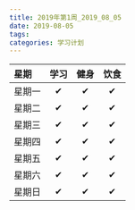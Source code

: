 ```yaml
---
title: 2019年第1周_2019_08_05
date: 2019-08-05 
tags:
categories: 学习计划
---
```


<!-- 星期|码砖总结|阅读|英语学习|健身|杂类学习|总结-->
<!--:-----------|:------------|:--------|:---------|:---------|:---------|:----------->
<!--星期一| | | |✔| | |-->
<!--星期二| | | | | | |-->
<!--星期三| | | | | | |-->
<!--星期四| | | | | | |-->
<!--星期五| | | | | | |-->
<!--星期六| | | | | | |-->
<!--星期日| | | | | | |-->
<!--总计| | | | | | |-->

星期|学习|健身|饮食
:----|:----------:|:----------:|:----------:
星期一|✔|✔|✔| 
星期二|✔|✔|✔| 
星期三|✔|✔|✔| 
星期四|✔|✔|✔| 
星期五|✔|✔|✔| 
星期六|✔|✔|✔| 
星期日|✔|✔|✔| 
<!--# <center>倒计时69天,领取㊙️奖励</center>-->


<!--![](../images/head.png)-->
<!--<img src="../images/head.png" width = 20% height = 20% />-->

<!--星期三|💖⭕️⭕️💖|❤️<font color="#dd0000">七夕</font>❤️|💐<font color="#dd00dd">快乐</font>💐| -->
